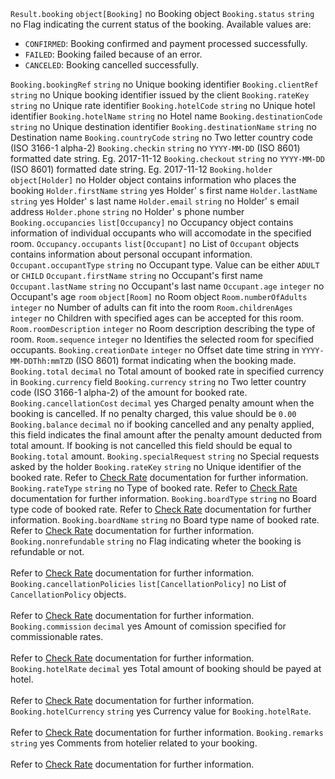 <tr>
    <td><code>Result.booking</code></td>
    <td><code>object[Booking]</code></td>
    <td>no</td>
    <td>Booking object</td>
</tr>
<tr>
    <td><code>Booking.status</code></td>
    <td><code>string</code></td>
    <td>no</td>
    <td>
        Flag indicating the current status of the booking. Available values are:
        <ul>
            <li><code>CONFIRMED</code>: Booking confirmed and payment processed successfully.</li>
            <li><code>FAILED</code>: Booking failed because of an error.</li>
            <li><code>CANCELED</code>: Booking cancelled successfully.</li>
        </ul>
    </td>
</tr>
<tr>
    <td><code>Booking.bookingRef</code></td>
    <td><code>string</code></td>
    <td>no</td>
    <td>Unique booking identifier</td>
</tr>
<tr>
    <td><code>Booking.clientRef</code></td>
    <td><code>string</code></td>
    <td>no</td>
    <td>Unique booking identifier issued by the client</td>
</tr>
<tr>
    <td><code>Booking.rateKey</code></td>
    <td><code>string</code></td>
    <td>no</td>
    <td>Unique rate identifier</td>
</tr>
<tr>
    <td><code>Booking.hotelCode</code></td>
    <td><code>string</code></td>
    <td>no</td>
    <td>Unique hotel identifier</td>
</tr>
<tr>
    <td><code>Booking.hotelName</code></td>
    <td><code>string</code></td>
    <td>no</td>
    <td>Hotel name</td>
</tr>
<tr>
    <td><code>Booking.destinationCode</code></td>
    <td><code>string</code></td>
    <td>no</td>
    <td>Unique destination identifier</td>
</tr>
<tr>
    <td><code>Booking.destinationName</code></td>
    <td><code>string</code></td>
    <td>no</td>
    <td>Destination name</td>
</tr>
<tr>
    <td><code>Booking.countryCode</code></td>
    <td><code>string</code></td>
    <td>no</td>
    <td>Two letter country code (ISO 3166-1 alpha-2)</td>
</tr>
<tr>
    <td><code>Booking.checkin</code></td>
    <td><code>string</code></td>
    <td>no</td>
    <td><code>YYYY-MM-DD</code> (ISO 8601) formatted date string. Eg. 2017-11-12</td>
</tr>
<tr>
    <td><code>Booking.checkout</code></td>
    <td><code>string</code></td>
    <td>no</td>
    <td><code>YYYY-MM-DD</code> (ISO 8601) formatted date string. Eg. 2017-11-12</td>
</tr>
<tr>
    <td><code>Booking.holder</code></td>
    <td><code>object[Holder]</code></td>
    <td>no</td>
    <td>Holder object contains information who places the booking</td>
</tr>
<tr>
    <td><code>Holder.firstName</code></td>
    <td><code>string</code></td>
    <td>yes</td>
    <td>Holder' s first name</td>
</tr>
<tr>
    <td><code>Holder.lastName</code></td>
    <td><code>string</code></td>
    <td>yes</td>
    <td>Holder' s last name</td>
</tr>
<tr>
    <td><code>Holder.email</code></td>
    <td><code>string</code></td>
    <td>no</td>
    <td>Holder' s email address</td>
</tr>
<tr>
    <td><code>Holder.phone</code></td>
    <td><code>string</code></td>
    <td>no</td>
    <td>Holder' s phone number</td>
</tr>
<tr>
    <td><code>Booking.occupancies</code></td>
    <td><code>list[Occupancy]</code></td>
    <td>no</td>
    <td>Occupancy object contains information of individual occupants who will accomodate in the specified room.</td>
</tr>
<tr>
    <td><code>Occupancy.occupants</code></td>
    <td><code>list[Occupant]</code></td>
    <td>no</td>
    <td>List of <code>Occupant</code> objects contains information about personal occupant information.</td>
</tr>
<tr>
    <td><code>Occupant.occupantType</code></td>
    <td><code>string</code></td>
    <td>no</td>
    <td>Occupant type. Value can be either <code>ADULT</code> or <code>CHILD</code></td>
</tr>
<tr>
    <td><code>Occupant.firstName</code></td>
    <td><code>string</code></td>
    <td>no</td>
    <td>Occupant's first name</td>
</tr>
<tr>
    <td><code>Occupant.lastName</code></td>
    <td><code>string</code></td>
    <td>no</td>
    <td>Occupant's last name</td>
</tr>
<tr>
    <td><code>Occupant.age</code></td>
    <td><code>integer</code></td>
    <td>no</td>
    <td>Occupant's age</td>
</tr>
<tr>
    <td><code>room</code></td>
    <td><code>object[Room]</code></td>
    <td>no</td>
    <td>Room object</td>
</tr>
<tr>
    <td><code>Room.numberOfAdults</code></td>
    <td><code>integer</code></td>
    <td>no</td>
    <td>Number of adults can fit into the room</td>
</tr>
<tr>
    <td><code>Room.childrenAges</code></td>
    <td><code>integer</code></td>
    <td>no</td>
    <td>Children with specified ages can be accepted for this room.</td>
</tr>
<tr>
    <td><code>Room.roomDescription</code></td>
    <td><code>integer</code></td>
    <td>no</td>
    <td>Room description describing the type of room.</td>
</tr>
<tr>
    <td><code>Room.sequence</code></td>
    <td><code>integer</code></td>
    <td>no</td>
    <td>Identifies the selected room for specified occupants.</td>
</tr>
<tr>
    <td><code>Booking.creationDate</code></td>
    <td><code>integer</code></td>
    <td>no</td>
    <td>Offset date time string in <code>YYYY-MM-DDThh:mmTZD</code> (ISO 8601) format indicating when the booking made.</td>
</tr>
<tr>
    <td><code>Booking.total</code></td>
    <td><code>decimal</code></td>
    <td>no</td>
    <td>Total amount of booked rate in specified currency in <code>Booking.currency</code> field</td>
</tr>
<tr>
    <td><code>Booking.currency</code></td>
    <td><code>string</code></td>
    <td>no</td>
    <td>Two letter country code (ISO 3166-1 alpha-2) of the amount for booked rate.</td>
</tr>
<tr>
    <td><code>Booking.cancellationCost</code></td>
    <td><code>decimal</code></td>
    <td>yes</td>
    <td>Charged penalty amount when the booking is cancelled. If no penalty charged, this value should be <code>0.00</code></td>
</tr>
<tr>
    <td><code>Booking.balance</code></td>
    <td><code>decimal</code></td>
    <td>no</td>
    <td>
        if booking cancelled and any penalty applied, this field indicates the final amount after the penalty amount deducted from total amount.
        If booking is not cancelled this field should be equal to <code>Booking.total</code> amount.
    </td>
</tr>
<tr>
    <td><code>Booking.specialRequest</code></td>
    <td><code>string</code></td>
    <td>no</td>
    <td>Special requests asked by the holder</td>
</tr>
<tr>
    <td><code>Booking.rateKey</code></td>
    <td><code>string</code></td>
    <td>no</td>
    <td>Unique identifier of the booked rate. Refer to <a href="/api_docs/check_rate/">Check Rate</a> documentation for further information.</td>
</tr>
<tr>
    <td><code>Booking.rateType</code></td>
    <td><code>string</code></td>
    <td>no</td>
    <td>Type of booked rate. Refer to <a href="/api_docs/check_rate/">Check Rate</a> documentation for further information.</td>
</tr>
<tr>
    <td><code>Booking.boardType</code></td>
    <td><code>string</code></td>
    <td>no</td>
    <td>Board type code of booked rate. Refer to <a href="/api_docs/check_rate/">Check Rate</a> documentation for further information.</td>
</tr>
<tr>
    <td><code>Booking.boardName</code></td>
    <td><code>string</code></td>
    <td>no</td>
    <td>Board type name of booked rate. Refer to <a href="/api_docs/check_rate/">Check Rate</a> documentation for further information.</td>
</tr>
<tr>
    <td><code>Booking.nonrefundable</code></td>
    <td><code>string</code></td>
    <td>no</td>
    <td>Flag indicating wheter the booking is refundable or not.<br/><br/>Refer to <a href="/api_docs/check_rate/">Check Rate</a> documentation for further information.</td>
</tr>
<tr>
    <td><code>Booking.cancellationPolicies</code></td>
    <td><code>list[CancellationPolicy]</code></td>
    <td>no</td>
    <td>List of <code>CancellationPolicy</code> objects.<br/><br/>Refer to <a href="/api_docs/check_rate/">Check Rate</a> documentation for further information.</td>
</tr>
<tr>
    <td><code>Booking.commission</code></td>
    <td><code>decimal</code></td>
    <td>yes</td>
    <td>Amount of comission specified for commissionable rates.<br/><br/>Refer to <a href="/api_docs/check_rate/">Check Rate</a> documentation for further information.</td>
</tr>
<tr>
    <td><code>Booking.hotelRate</code></td>
    <td><code>decimal</code></td>
    <td>yes</td>
    <td>Total amount of booking should be payed at hotel.<br/><br/>Refer to <a href="/api_docs/check_rate/">Check Rate</a> documentation for further information.</td>
</tr>
<tr>
    <td><code>Booking.hotelCurrency</code></td>
    <td><code>string</code></td>
    <td>yes</td>
    <td>Currency value for <code>Booking.hotelRate</code>.<br/><br/>Refer to <a href="/api_docs/check_rate/">Check Rate</a> documentation for further information.</td>
</tr>
<tr>
    <td><code>Booking.remarks</code></td>
    <td><code>string</code></td>
    <td>yes</td>
    <td>Comments from hotelier related to your booking.<br/><br/>Refer to <a href="/api_docs/check_rate/">Check Rate</a> documentation for further information.</td>
</tr>